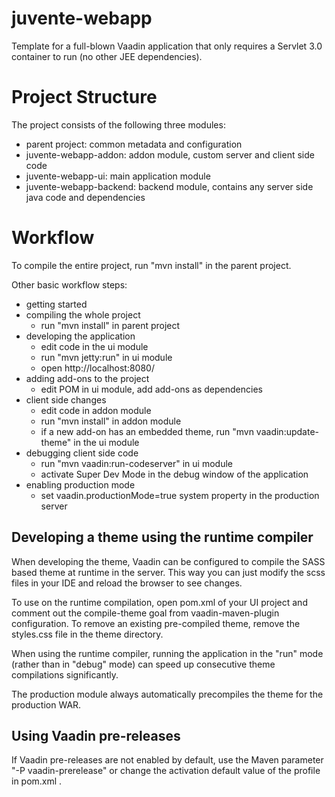 juvente-webapp
==============

Template for a full-blown Vaadin application that only requires a Servlet 3.0 container to run (no other JEE dependencies).


Project Structure
=================

The project consists of the following three modules:

- parent project: common metadata and configuration
- juvente-webapp-addon: addon module, custom server and client side code 
- juvente-webapp-ui: main application module
- juvente-webapp-backend: backend module, contains any server side java code and dependencies

Workflow
========

To compile the entire project, run "mvn install" in the parent project.

Other basic workflow steps:

- getting started
- compiling the whole project
  - run "mvn install" in parent project
- developing the application
  - edit code in the ui module
  - run "mvn jetty:run" in ui module
  - open http://localhost:8080/
- adding add-ons to the project
  - edit POM in ui module, add add-ons as dependencies
- client side changes
  - edit code in addon module
  - run "mvn install" in addon module
  - if a new add-on has an embedded theme, run "mvn vaadin:update-theme" in the ui module
- debugging client side code
  - run "mvn vaadin:run-codeserver" in ui module
  - activate Super Dev Mode in the debug window of the application
- enabling production mode
  - set vaadin.productionMode=true system property in the production server

Developing a theme using the runtime compiler
-------------------------

When developing the theme, Vaadin can be configured to compile the SASS based
theme at runtime in the server. This way you can just modify the scss files in
your IDE and reload the browser to see changes.

To use on the runtime compilation, open pom.xml of your UI project and comment 
out the compile-theme goal from vaadin-maven-plugin configuration. To remove 
an existing pre-compiled theme, remove the styles.css file in the theme directory.

When using the runtime compiler, running the application in the "run" mode 
(rather than in "debug" mode) can speed up consecutive theme compilations
significantly.

The production module always automatically precompiles the theme for the production WAR.

Using Vaadin pre-releases
-------------------------

If Vaadin pre-releases are not enabled by default, use the Maven parameter
"-P vaadin-prerelease" or change the activation default value of the profile in pom.xml .
